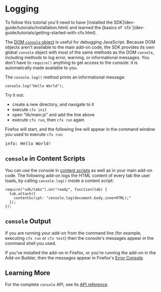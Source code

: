# Logging #

<!-- This Source Code Form is subject to the terms of the Mozilla Public
   - License, v. 2.0. If a copy of the MPL was not distributed with this
   - file, You can obtain one at http://mozilla.org/MPL/2.0/. -->

<span class="aside">
To follow this tutorial you'll need to have
[installed the SDK](dev-guide/tutorials/installation.html)
and learned the
[basics of `cfx`](dev-guide/tutorials/getting-started-with-cfx.html).
</span>

The [DOM `console` object](https://developer.mozilla.org/en/DOM/console)
is useful for debugging JavaScript. Because DOM objects aren't available
to the main add-on code, the SDK provides its own global `console` object
with most of the same methods as the DOM `console`, including methods to
log error, warning, or informational messages. You don't have to
`require()` anything to get access to the console: it is automatically
made available to you.

The `console.log()` method prints an informational message:

    console.log("Hello World");

Try it out:

* create a new directory, and navigate to it
* execute `cfx init`
* open "lib/main.js" and add the line above
* execute `cfx run`, then `cfx run` again

Firefox will start, and the following line will appear in the command
window you used to execute `cfx run`:

<pre>
info: Hello World!
</pre>

## `console` in Content Scripts ##

You can use the console in
[content scripts](dev-guide/guides/content-scripts/index.html) as well
as in your main add-on code. The following add-on logs the HTML content
of every tab the user loads, by calling `console.log()` inside a content
script:

    require("sdk/tabs").on("ready", function(tab) {
      tab.attach({
        contentScript: "console.log(document.body.innerHTML);"
      });
    });

## `console` Output ##

If you are running your add-on from the command line (for example,
executing `cfx run` or `cfx test`) then the console's messages appear
in the command shell you used.

If you've installed the add-on in Firefox, or you're running the
add-on in the Add-on Builder, then the messages appear in Firefox's
[Error Console](https://developer.mozilla.org/en/Error_Console).

## Learning More ##

For the complete `console` API, see its
[API reference](dev-guide/console.html).
